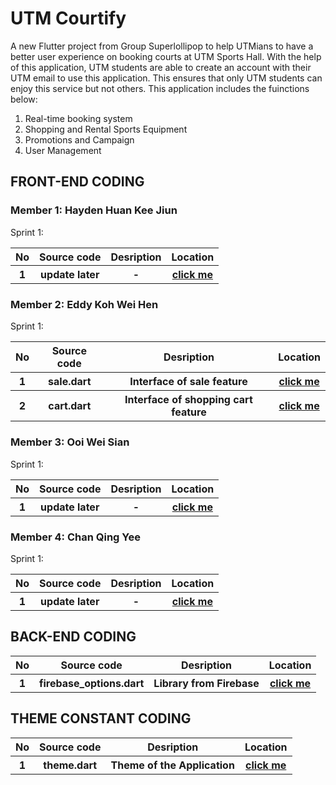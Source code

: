 # UTM Courtify

A new Flutter project from Group Superlollipop to help UTMians to have a better user experience on booking courts at UTM Sports Hall. With the help of this application, UTM students are able to create an account with their UTM email to use this application. This ensures that only UTM students can enjoy this service but not others. This application includes the fuinctions below:

1. Real-time booking system
2. Shopping and Rental Sports Equipment
3. Promotions and Campaign
4. User Management
 

## FRONT-END CODING 
### Member 1: Hayden Huan Kee Jiun
Sprint 1:
<table>
<tr>
<th> No
<th> Source code
<th> Desription
<th> Location
</tr>

<tr>
<tr>
<th> 1
<th> update later
<th> -
<th><a href="lib/home.dart">click me</a>
</tr>
</table>


### Member 2: Eddy Koh Wei Hen
Sprint 1:
<table>
<tr>
<th> No
<th> Source code
<th> Desription
<th> Location
</tr>

<tr>
<th> 1
<th> sale.dart
<th> Interface of sale feature
<th><a href="lib/frontend/sale.dart">click me</a>
</tr>

<tr>
<th> 2
<th> cart.dart
<th> Interface of shopping cart feature
<th><a href="lib/frontend/cart.dart">click me</a>
</tr>
</table>


### Member 3: Ooi Wei Sian
Sprint 1:
<table>
<tr>
<th> No
<th> Source code
<th> Desription
<th> Location
</tr>

<tr>
<th> 1
<th> update later
<th> -
<th><a href="lib/home.dart">click me</a>
</tr>
</table>


### Member 4: Chan Qing Yee
Sprint 1:
<table>
<tr>
<th> No
<th> Source code
<th> Desription
<th> Location
</tr>

<tr>
<th> 1
<th> update later
<th> -
<th><a href="lib/home.dart">click me</a>
</tr>
</table>

## BACK-END CODING
<table>

<tr>
<th> No
<th> Source code
<th> Desription
<th> Location
</tr>

<tr>
<th> 1
<th>firebase_options.dart
<th> Library from Firebase
<th><a href="lib/const/firebase_options.dart">click me</a>
</tr>
</table>

## THEME CONSTANT CODING
<table>

<tr>
<th> No
<th> Source code
<th> Desription
<th> Location
</tr>

<tr>
<th> 1
<th>theme.dart
<th> Theme of the Application
<th><a href="lib/const/theme.dart">click me</a>
</tr>
</table>
